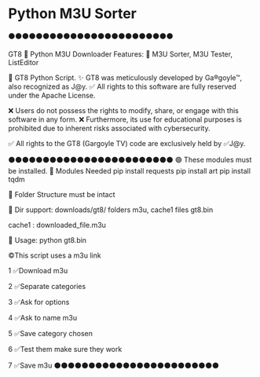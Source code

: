 # Python M3U Sorter
⚫⚫⚫⚫⚫⚫⚫⚫⚫⚫⚫⚫⚫⚫⚫⚫⚫⚫⚫⚫⚫⚫⚫⚫

GT8
🔳 Python M3U Downloader
Features:
🔳 M3U Sorter, M3U Tester, ListEditor

🔐 GT8 Python Script.
✨ GT8 was meticulously developed by Ga®goyle™,
also recognized as J@y. 
✅ All rights to this software are fully reserved
under the Apache License.

❌ Users do not possess the rights to modify,
share, or engage with this software in any form. 
❌ Furthermore, its use for educational purposes is
prohibited due to inherent risks associated with cybersecurity.

✅ All rights to the GT8 (Gargoyle TV) code are
exclusively held by ✅J@y.

⚫⚫⚫⚫⚫⚫⚫⚫⚫⚫⚫⚫⚫⚫⚫⚫⚫⚫⚫⚫⚫⚫⚫⚫
🟢 These modules must be installed.
🔳 Modules Needed 
   pip install requests
   pip install art
   pip install tqdm
  

🔴 Folder Structure must be intact

🔴 Dir support: 
   downloads/gt8/ 
   folders m3u, cache1
   files gt8.bin
   
   cache1 : 
   downloaded_file.m3u
   
🔴 Usage: python gt8.bin

©️This script uses a m3u link

1 ✅Download m3u

2 ✅Separate categories

3 ✅Ask for options

4 ✅Ask to name m3u

5 ✅Save category chosen

6 ✅Test them make sure they work

7 ✅Save m3u
⚫⚫⚫⚫⚫⚫⚫⚫⚫⚫⚫⚫⚫⚫⚫⚫⚫⚫⚫⚫⚫⚫⚫⚫
